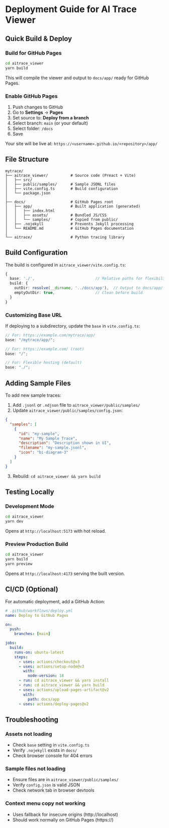 # Deployment Guide for AI Trace Viewer

## Quick Build & Deploy

### Build for GitHub Pages

```bash
cd aitrace_viewer
yarn build
```

This will compile the viewer and output to `docs/app/` ready for GitHub Pages.

### Enable GitHub Pages

1. Push changes to GitHub
2. Go to **Settings** → **Pages**
3. Set source to: **Deploy from a branch**
4. Select branch: `main` (or your default)
5. Select folder: `/docs`
6. Save

Your site will be live at: `https://<username>.github.io/<repository>/app/`

## File Structure

```
mytrace/
├── aitrace_viewer/          # Source code (Preact + Vite)
│   ├── src/
│   ├── public/samples/      # Sample JSONL files
│   ├── vite.config.ts       # Build configuration
│   └── package.json
│
├── docs/                    # GitHub Pages root
│   ├── app/                 # Built application (generated)
│   │   ├── index.html
│   │   ├── assets/          # Bundled JS/CSS
│   │   └── samples/         # Copied from public/
│   ├── .nojekyll            # Prevents Jekyll processing
│   └── README.md            # GitHub Pages documentation
│
└── aitrace/                 # Python tracing library
```

## Build Configuration

The build is configured in `aitrace_viewer/vite.config.ts`:

```typescript
{
  base: './',                           // Relative paths for flexibility
  build: {
    outDir: resolve(__dirname, '../docs/app'),  // Output to docs/app/
    emptyOutDir: true,                  // Clean before build
  }
}
```

### Customizing Base URL

If deploying to a subdirectory, update the `base` in `vite.config.ts`:

```typescript
// For: https://example.com/mytrace/app/
base: "/mytrace/app/";

// For: https://example.com/ (root)
base: "/";

// For: Flexible hosting (default)
base: "./";
```

## Adding Sample Files

To add new sample traces:

1. Add `.jsonl` or `.ndjson` file to `aitrace_viewer/public/samples/`
2. Update `aitrace_viewer/public/samples/config.json`:

```json
{
  "samples": [
    {
      "id": "my-sample",
      "name": "My Sample Trace",
      "description": "Description shown in UI",
      "filename": "my-sample.jsonl",
      "icon": "bi-diagram-3"
    }
  ]
}
```

3. Rebuild: `cd aitrace_viewer && yarn build`

## Testing Locally

### Development Mode

```bash
cd aitrace_viewer
yarn dev
```

Opens at `http://localhost:5173` with hot reload.

### Preview Production Build

```bash
cd aitrace_viewer
yarn build
yarn preview
```

Opens at `http://localhost:4173` serving the built version.

## CI/CD (Optional)

For automatic deployment, add a GitHub Action:

```yaml
# .github/workflows/deploy.yml
name: Deploy to GitHub Pages

on:
  push:
    branches: [main]

jobs:
  build:
    runs-on: ubuntu-latest
    steps:
      - uses: actions/checkout@v3
      - uses: actions/setup-node@v3
        with:
          node-version: 18
      - run: cd aitrace_viewer && yarn install
      - run: cd aitrace_viewer && yarn build
      - uses: actions/upload-pages-artifact@v2
        with:
          path: docs/app
      - uses: actions/deploy-pages@v2
```

## Troubleshooting

### Assets not loading

- Check `base` setting in `vite.config.ts`
- Verify `.nojekyll` exists in `docs/`
- Check browser console for 404 errors

### Sample files not loading

- Ensure files are in `aitrace_viewer/public/samples/`
- Verify `config.json` is valid JSON
- Check network tab in browser devtools

### Context menu copy not working

- Uses fallback for insecure origins (http://localhost)
- Should work normally on GitHub Pages (https://)
